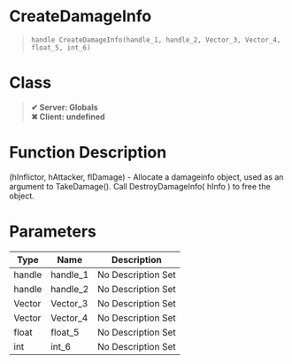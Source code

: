 # CreateDamageInfo
> `handle CreateDamageInfo(handle_1, handle_2, Vector_3, Vector_4, float_5, int_6)`
# Class
> __✔ Server: Globals__  
> __✖ Client: undefined__  
# Function Description
(hInflictor, hAttacker, flDamage) - Allocate a damageinfo object, used as an argument to TakeDamage(). Call DestroyDamageInfo( hInfo ) to free the object.
# Parameters
Type|Name|Description
--|--|--
handle|handle_1|No Description Set
handle|handle_2|No Description Set
Vector|Vector_3|No Description Set
Vector|Vector_4|No Description Set
float|float_5|No Description Set
int|int_6|No Description Set
